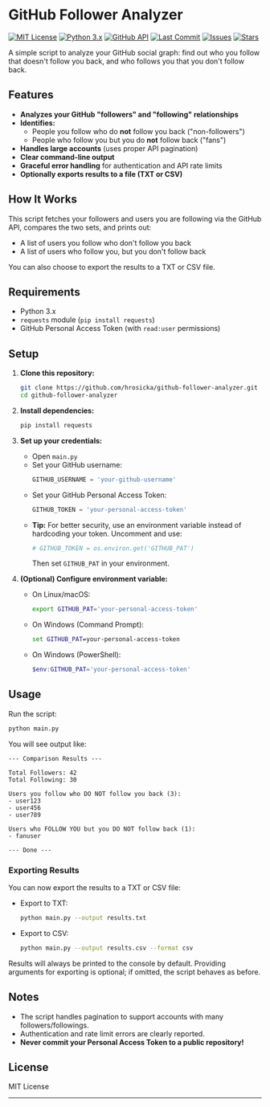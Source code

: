 # GitHub Follower Analyzer

[![MIT License](https://img.shields.io/badge/license-MIT-green.svg)](LICENSE)
[![Python 3.x](https://img.shields.io/badge/python-3.7%2B-blue.svg)](https://www.python.org/)
[![GitHub API](https://img.shields.io/badge/GitHub%20API-v3-blueviolet)](https://docs.github.com/en/rest)
[![Last Commit](https://img.shields.io/github/last-commit/hrosicka/github-follower-analyzer)](https://github.com/hrosicka/github-follower-analyzer/commits/main)
[![Issues](https://img.shields.io/github/issues/hrosicka/github-follower-analyzer)](https://github.com/hrosicka/github-follower-analyzer/issues)
[![Stars](https://img.shields.io/github/stars/hrosicka/github-follower-analyzer?style=social)](https://github.com/hrosicka/github-follower-analyzer/stargazers)

A simple script to analyze your GitHub social graph: find out who you follow that doesn't follow you back, and who follows you that you don't follow back.

## Features

- **Analyzes your GitHub "followers" and "following" relationships**
- **Identifies:**
  - People you follow who do **not** follow you back ("non-followers")
  - People who follow you but you do **not** follow back ("fans")
- **Handles large accounts** (uses proper API pagination)
- **Clear command-line output**
- **Graceful error handling** for authentication and API rate limits
- **Optionally exports results to a file (TXT or CSV)**

## How It Works

This script fetches your followers and users you are following via the GitHub API, compares the two sets, and prints out:

- A list of users you follow who don't follow you back
- A list of users who follow you, but you don't follow back

You can also choose to export the results to a TXT or CSV file.

## Requirements

- Python 3.x
- `requests` module (`pip install requests`)
- GitHub Personal Access Token (with `read:user` permissions)

## Setup

1. **Clone this repository:**
   ```bash
   git clone https://github.com/hrosicka/github-follower-analyzer.git
   cd github-follower-analyzer
   ```

2. **Install dependencies:**
   ```bash
   pip install requests
   ```

3. **Set up your credentials:**
   - Open `main.py`
   - Set your GitHub username:  
     ```python
     GITHUB_USERNAME = 'your-github-username'
     ```
   - Set your GitHub Personal Access Token:  
     ```python
     GITHUB_TOKEN = 'your-personal-access-token'
     ```
   - **Tip:** For better security, use an environment variable instead of hardcoding your token.
     Uncomment and use:
     ```python
     # GITHUB_TOKEN = os.environ.get('GITHUB_PAT')
     ```
     Then set `GITHUB_PAT` in your environment.

4. **(Optional) Configure environment variable:**
   - On Linux/macOS:
     ```bash
     export GITHUB_PAT='your-personal-access-token'
     ```
   - On Windows (Command Prompt):
     ```cmd
     set GITHUB_PAT=your-personal-access-token
     ```
   - On Windows (PowerShell):
     ```powershell
     $env:GITHUB_PAT='your-personal-access-token'
     ```

## Usage

Run the script:
```bash
python main.py
```

You will see output like:
```
--- Comparison Results ---

Total Followers: 42
Total Following: 30

Users you follow who DO NOT follow you back (3):
- user123
- user456
- user789

Users who FOLLOW YOU but you DO NOT follow back (1):
- fanuser

--- Done ---
```

### Exporting Results

You can now export the results to a TXT or CSV file:

- Export to TXT:  
  ```bash
  python main.py --output results.txt
  ```

- Export to CSV:  
  ```bash
  python main.py --output results.csv --format csv
  ```

Results will always be printed to the console by default. Providing arguments for exporting is optional; if omitted, the script behaves as before.

## Notes

- The script handles pagination to support accounts with many followers/followings.
- Authentication and rate limit errors are clearly reported.
- **Never commit your Personal Access Token to a public repository!**

## License

MIT License

---

